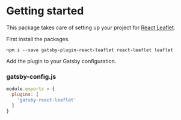 # Getting started

This package takes care of setting up your project for [React Leaflet](https://react-leaflet.js.org/). 

First install the packages.
```
npm i --save gatsby-plugin-react-leaflet react-leaflet leaflet
```


Add the plugin to your Gatsby configuration.

### gatsby-config.js
```javascript
module.exports = {
  plugins: [
    'gatsby-react-leaflet'
  ]
}
```

